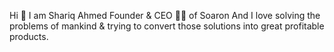 Hi 👋 I am Shariq Ahmed
Founder & CEO 👨‍💼 of Soaron
And I love solving the problems of mankind & trying to convert those solutions into great profitable products.
